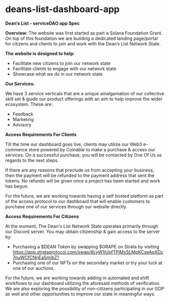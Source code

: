 # deans-list-dashboard-app

**Dean’s List  - serviceDAO app Spec**

**Overview:** The website was first started as part a Solana Foundation Grant. On top of this foundation we are building a dedicated landing page/portal for citizens and clients to join and work with the Dean’s List Network State. 


**The website is designed to help:**
- Facilitate new citizens to join our network state
- Facilitate clients to engage with our network state
- Showcase what we do in our network state


**Our Services:**

We have 3 service verticals that are a unique amalgamation of our collective skill set & guide our product offerings with an aim to help improve the wider ecosystem. These are: 

- Feedback 
- Marketing
- Advisory


**Access Requirements For Clients**

Till the time our dashboard goes live, clients may utilize our Web3 e-commerce store powered by Coinable to make a purchase & access our services. On a successful purchase, you will be contacted by One Of Us as regards to the next steps. 

If there are any reasons that preclude us from accepting your business, then the payment will be refunded to the payment address that sent the tokens. No refunds will be given once a project has been started and work has begun.

For the future, we are working towards having a self hosted platform as part of the access protocol to our dashboard that will enable customers to purchase one of our services through our website directly.

**Access Requirements For Citizens**

At the moment, The Dean's List Network State operates primarily through our Discord server. You may obtain citizenship & gain access to the server by:

- Purchasing a $DEAN Token by swapping $GRAPE on Strata by visiting
https://app.strataprotocol.com/swap/6LyW1iUpfTPiMxSLMpKCxeAqXDz7nuWCfCNnEaSmibZ1
- Purchasing one of our NFTs on the secondary market or try your luck at one of our auctions. 

For the future, we are working towards adding in automated and shift workflows to our dashboard utilizing the aforesaid methods of verification. We are also exploring the possibility of non-citizens participating in our GDP as well and other opportunities to improve our state in meaningful ways. 
